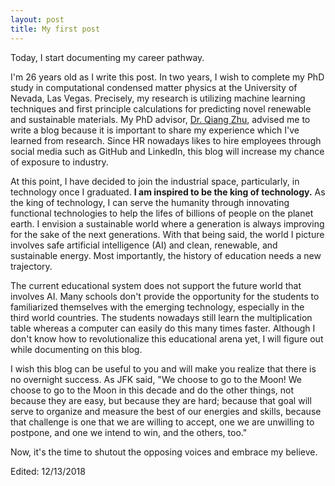 ```yaml
---
layout: post
title: My first post
---
```


Today, I start documenting my career pathway.

I'm 26 years old as I write this post. In two years, I wish to complete my PhD study in computational condensed matter physics at the University of Nevada, Las Vegas. Precisely, my research is utilizing machine learning techniques and first principle calculations for predicting novel renewable and sustainable materials. My PhD advisor, [Dr. Qiang Zhu](http://www.physics.unlv.edu/~qzhu/), advised me to write a blog because it is important to share my experience which I've learned from research. Since HR nowadays likes to hire employees through social media such as GitHub and LinkedIn, this blog will increase my chance of exposure to industry.

At this point, I have decided to join the industrial space, particularly, in technology once I graduated. **I am inspired to be the king of technology.** As the king of technology, I can serve the humanity through innovating functional technologies to help the lifes of billions of people on the planet earth. I envision a sustainable world where a generation is always improving for the sake of the next generations. With that being said, the world I picture involves safe artificial intelligence (AI) and clean, renewable, and sustainable energy. Most importantly, the history of education needs a new trajectory.

The current educational system does not support the future world that involves AI. Many schools don't provide the opportunity for the students to familiarized themselves with the emerging technology, especially in the third world countries. The students nowadays still learn the multiplication table whereas a computer can easily do this many times faster. Although I don't know how to revolutionalize this educational arena yet, I will figure out while documenting on this blog.

I wish this blog can be useful to you and will make you realize that there is no overnight success. As JFK said, "We choose to go to the Moon! We choose to go to the Moon in this decade and do the other things, not because they are easy, but because they are hard; because that goal will serve to organize and measure the best of our energies and skills, because that challenge is one that we are willing to accept, one we are unwilling to postpone, and one we intend to win, and the others, too."

Now, it's the time to shutout the opposing voices and embrace my believe.

Edited: 12/13/2018
